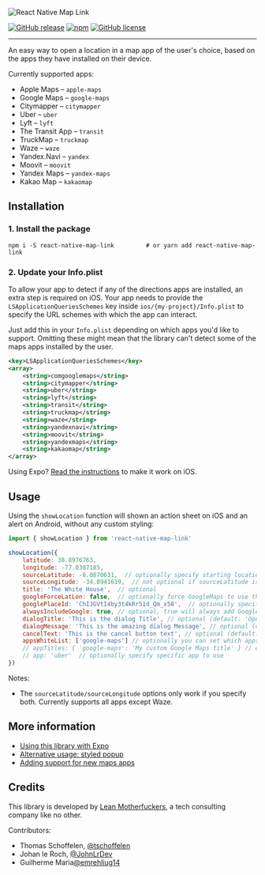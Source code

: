![React Native Map Link](https://lowcdn.com/2x/8f2/3ab63c0fe3f9-00fb302c20/banner.svg)

[![GitHub release](https://img.shields.io/github/release/tschoffelen/react-native-map-link.svg)](https://github.com/tschoffelen/react-native-map-link/releases)
[![npm](https://img.shields.io/npm/dm/react-native-map-link.svg)](https://www.npmjs.com/package/react-native-map-link)
[![GitHub license](https://img.shields.io/github/license/includable/react-native-map-link.svg)](https://github.com/tschoffelen/react-native-map-link/blob/master/LICENSE)

---

An easy way to open a location in a map app of the user's choice, based on the apps they have installed
on their device.

Currently supported apps:

* Apple Maps – `apple-maps`
* Google Maps – `google-maps`
* Citymapper – `citymapper`
* Uber – `uber`
* Lyft – `lyft`
* The Transit App – `transit`
* TruckMap – `truckmap`
* Waze – `waze`
* Yandex.Navi – `yandex`
* Moovit – `moovit`
* Yandex Maps – `yandex-maps`
* Kakao Map – `kakaomap`



## Installation

### 1. Install the package

```shell
npm i -S react-native-map-link         # or yarn add react-native-map-link
```

### 2. Update your Info.plist
To allow your app to detect if any of the directions apps are installed, an extra step is required on iOS. Your app needs to provide the `LSApplicationQueriesSchemes` key inside `ios/{my-project}/Info.plist` to specify the URL schemes with which the app can interact.

Just add this in your `Info.plist` depending on which apps you'd like to support. Omitting these might mean that the library can't detect some of the maps apps installed by the user.

```xml
<key>LSApplicationQueriesSchemes</key>
<array>
    <string>comgooglemaps</string>
    <string>citymapper</string>
    <string>uber</string>
    <string>lyft</string>
    <string>transit</string>
    <string>truckmap</string>
    <string>waze</string>
    <string>yandexnavi</string>
    <string>moovit</string>
    <string>yandexmaps</string>
    <string>kakaomap</string>
</array>
```

Using Expo? [Read the instructions](docs/expo.md) to make it work on iOS.



## Usage

Using the `showLocation` function will shown an action sheet on iOS and an alert on Android, without any custom styling:

```js
import { showLocation } from 'react-native-map-link'

showLocation({
    latitude: 38.8976763,
    longitude: -77.0387185,
    sourceLatitude: -8.0870631,  // optionally specify starting location for directions
    sourceLongitude: -34.8941619,  // not optional if sourceLatitude is specified
    title: 'The White House',  // optional
    googleForceLatLon: false,  // optionally force GoogleMaps to use the latlon for the query instead of the title
    googlePlaceId: 'ChIJGVtI4by3t4kRr51d_Qm_x58',  // optionally specify the google-place-id
    alwaysIncludeGoogle: true, // optional, true will always add Google Maps to iOS and open in Safari, even if app is not installed (default: false)
    dialogTitle: 'This is the dialog Title', // optional (default: 'Open in Maps')
    dialogMessage: 'This is the amazing dialog Message', // optional (default: 'What app would you like to use?')
    cancelText: 'This is the cancel button text', // optional (default: 'Cancel')
    appsWhiteList: ['google-maps'] // optionally you can set which apps to show (default: will show all supported apps installed on device)
    // appTitles: { 'google-maps': 'My custom Google Maps title' } // optionally you can override default app titles
    // app: 'uber'  // optionally specify specific app to use
})
```

Notes:

* The `sourceLatitude/sourceLongitude` options only work if you specify both. Currently supports all apps except Waze.


## More information

* [Using this library with Expo](docs/expo.md)
* [Alternative usage: styled popup](docs/popup.md)
* [Adding support for new maps apps](docs/add-app.md)


## Credits

This library is developed by [Lean Motherfuckers](https://leanmotherfuckers.com/), a tech consulting company like no other.

Contributors:

* Thomas Schoffelen, [@tschoffelen](https://twitter.com/tschoffelen)
* Johan le Roch, [@JohnLrDev](https://twitter.com/JohnLrDev)
* Guilherme Maria[@emrehliug14](https://twitter.com/emrehliug14)